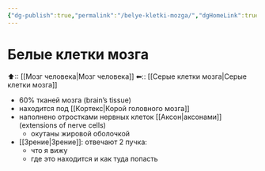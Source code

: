```yaml
---
{"dg-publish":true,"permalink":"/belye-kletki-mozga/","dgHomeLink":true,"dgPassFrontmatter":false}
---
```


# Белые клетки мозга

⬆:: [[Мозг человека|Мозг человека]]
⬅:: [[Серые клетки мозга|Серые клетки мозга]]

- 60% тканей мозга (brain’s tissue)
- находится под [[Кортекс|Корой головного мозга]]
- наполнено отростками нервных клеток [[Аксон|аксонами]] (extensions of nerve cells)
	- окутаны жировой оболочкой
- [[Зрение|Зрение]]: отвечают 2 пучка:
	- что я вижу
	- где это находится и как туда попасть